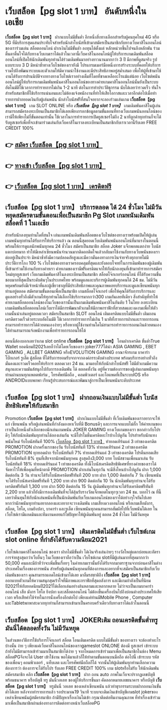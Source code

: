 # เว็บสล็อต【pg slot 1 บาท】   อันดับหนึ่งในเอเชีย 

**เว็บสล็อต【pg slot 1 บาท】** ฝากแบบไม่มีขั้นต่ำ  อีกหนึ่งสิ่งทางเลือกสำหรับผู้คนยุคใหม่ 4G หรือ 5G ที่มีบริการสุดแสนประทับใจสำหรับนักล่าโบนัสที่เข้ามาสมัครเป็นสมาชิกกับทางเว็บคาสิโนออนไลน์ของเราร่วมเล่น สล็อตออนไลน์ ฝากเงินไม่มีขั้นต่ำ ลงทุนได้ตั้งแต่ หลักหน่วยขึ้นไปจนถึงหลักพัน ร่วมตื่นตาตื่นใจได้กับทางเว็บเกมเราได้แล้วในเวลานี้เว็บคาสิโนออนไลน์ผู้ให้บริการเกมเดิมพันสล็อตออนไลน์ที่เปิดให้นักเดิมพันทุกท่านได้ร่วมเดิมพันมาอย่างยาวนานมากกว่า 3 ปี มีภาพที่ดูสมจริง รูปแบบระบบ 3 D
มิหนำซ้ำทางเว็บไซต์ของเรายังมี โปรแกรมเมอร์มือหนึ่งการสร้างระบบที่คอยให้บริการ  รวมไปถึงพัฒนาระบบและตัวเกมให้มีความน่าใช้งานและมีประสิทธิภาพอยู่สม่ำเสมอ เพื่อให้ผู้ที่เข้ามาใช้งานได้รับการปรนนิบัติจากทางทางเว็บไซต์เราอย่างเต็มที่โดยที่ขาดเหลืออะไรแม้แต่น้อย เว็บไซต์พนันออนไลน์ผู้ให้บริการเกมเดิมพันพนันคาสิโนออนไลน์ของทางค่ายเกมคาสิโนออนไลน์นั้นยังเป็นระบบ อัตโนมัติใช้เวลาการทำรายการไม่เกิน 1-2 นาที ต่อในการทำประวัติธุกรรม นับได้เลยว่ารวดเร็ว ทันใจสำหรับสมาชิกที่ใช้บริการแน่นอนและไม่ต้องแจ้งพนักงานที่ทำให้เสียโอกาสและเวลาอีกต่อไปเมื่อทำรายการฝากยอดเงินกับผู้เล่นพนัน
นักล่าโบนัสฟรีที่สนใจอยากจะลองร่วมเล่นเกม **เว็บสล็อต【pg slot 1 บาท】** เกม SLOT ONLINE หรือ ***เว็บสล็อต【pg slot 1 บาท】*** เกมเดิมพันคาสิโนผู้เล่นสามารถสมัครลงทะเบียนเป็นสมาชิกได้เลยเพียงกรอกข้อมูลตามขั้นตอนที่ทางเว็บเกมพนันออนไลน์ของเรามีให้เพียงไม่กี่ขั้นตอนเท่านั้น ใช้เวลาในการทำรายการเปิดยูสเซอร์ไม่ถึง 2 นาทีลูกค้าทุกท่านก็จะได้รับยูสเซอร์เพื่อที่จะเข้ามาร่วมเล่นกับเว็บคาสิโนเราลงทะเบียนเป็นสมาชิกกับเราเวลานี้รับเลย FREE CREDIT 100%

## 👉 [สมัคร เว็บสล็อต【pg slot 1 บาท】](https://archa888.com/)
## 👉 [ทางเข้า เว็บสล็อต【pg slot 1 บาท】](https://archa888.com/)
## 👉 [เว็บสล็อต【pg slot 1 บาท】 เครดิตฟรี](https://archa888.com/)

## เว็บสล็อต【pg slot 1 บาท】 บริการตลอด ได้ 24 ชั่วโมง ไม่มีวันหยุดสมัครตามขั้นตอนเพื่อเป็นสมาชิก  Pg Slot เกมพนันเดิมพันสล็อตที่ 1 ในเอเชีย

สำหรับนักลงทุนท่านใดที่สนใจ เล่นเกมพนันเดิมพันสล็อตของเว็บไซต์ของทางเราพร้อมเปิดให้ผู้เล่นเกมพนันทุกท่านได้รับการให้บริการแล้ว ณ ตอนนี้สุดยอดเว็บเดิมพันพนันออนไลน์ที่มาแรงในตอนนี้ พร้อมให้การดูแลนักพนันทุกคน 24 ชั่วโมง สมัครเป็นสมาชิก สล็อต Joker แจ็กพอตแตกง่าย โบนัสแตกบ่อยมาก ทำให้มีเหล่าเซียนพนันจำนวนมากติดอกติดใจแล้วกลับมาใช้งานกับทางเว็บพนันของเราต่ออยู่เป็นประจำ มิหนำซ้ำยังมีความปลอดภัยสูงและมีความั่นคงทางการเงินจ่ายจริงทุกบาทไม่มีประวัติการโกง 100 % เว็บไซต์ของทางเราครอบคลุมที่สุดและยังตอบโจทย์ในการเดิมพันของผู้เดิมพันที่เข้ามาร่วมใช้งานกับทางค่ายเรา
ค่ายเกมของเรามีฟรีเครดิตแจกให้กับนักลงทุนที่เข้ามาทำรายการสมัครใหม่ทุกยูสเซอร์ เว็บเกมเดิมพันคาสิโนลงทะเบียนเป็นสมาชิก สล็อตโจ๊กเกอร์ออนไลน์ ที่ได้รับความชื่นชอบมากที่สุดเป็นระดับต้นๆในประเทศไทย พร้อมดูแลและบริการผู้เดิมพันทุกคนได้ 24 ชม. ไม่มีวันหยุดพร้อมยังมีเจ้าหน้าที่และผู้เชี่ยวชาญที่มีประสิทธิภาพและคุณภาพคอยบริการและดูแลเซียนพนันทุกท่านอยู่ตลอด สมัครตามขั้นตอนเพื่อเป็นสมาชิก เกมสล็อตโจ๊กเกอร์ เพื่อให้คุณได้รับการบริการและดูแลอย่างทั่วถึงมีตัวเกมให้ทุกท่านได้เลือกใช้บริการมากกว่า300 เกมกันเลยทีเดียว
สิ่งสำคัญที่ทำให้ค่ายเกมสล็อตออนไลน์ของในเว็บของเรานั้นเป็นเกมเดิมพันพนันคาสิโนอันดับ 1 ในไทย ลงทะเบียน  เกมเดิมพันสล็อตออนไลน์เว็บเราได้มีการพัฒนาตัวเกมให้มีภาพกราฟิกที่สวยสดและงดงามเพื่อให้ตัวเกมนั้นน่าเล่นอยู่ตลอดเวลา สมัครเป็นสมาชิก SLOT ออนไลน์ เติมเครดิตแบบไม่มีขั้นต่ำ เติมถอน เครดิตรวดเร็วด้วยระบบอัตโนมัติ ใช้เวลาการทำรายการไม่เกิน 1 นาทีทั้งรายการฝากและรายการถอนสามารถทำรายการได้ด้วยตนเองง่ายๆ หรือหากผู้ใช้งานท่านใดไม่สามารถทำรายการถอนเงินด้วยตนเองได้ท่านสามารถแจ้งพนักงานเพื่อทำรายการถอนให้ได้

ตอนนี้ต้องบอกเลยว่าเกม slot online **เว็บสล็อต【pg slot 1 บาท】** โอนฝากเครดิต ขั้นต่ำTrue Wallet ยอดนิยมปี2021เลยก็ว่าได้โดยเว็บของเรา joker777ได้นำ  ASIA GAMING , EBET GAMING , ALLBET GAMING หรือEVOLUTION GAMING อาณาจักรเกม บาคาร่า โป๊กเกอร์ รูเล็ต ตู้สล็อต ที่ได้รับการยอมรับจากจากองค์กรระดับต่างประเทศ พร้อมบริการอย่างทั่วถึงมั่นคงและรวดเร็วคอยให้บริการ ตลอดเวลา 24 ชม. มามอบให้กับนักล่าโบนัสฟรี ได้มีตัวเกมมีความสนุกและความมันส์สนุกไปกับการลงเดิมพัน ได้ ตลอดทั้งวัน อยู่ที่ความต้องการของผู้เล่นเกมพนันทุกท่านผ่านบนทุกแพลตฟอร์ม , โทรศัพท์มือถือ , คอมพิวเตอร์ และไอแพดที่เป็นระบบIOS หรือ ANDROIDแบบพกพา เรียนรู้ประสบการณ์และพัฒนาสู่การเป็นเซียนพนันระดับประเทศ

## เว็บสล็อต【pg slot 1 บาท】 ฝากถอนเงินแบบไม่มีขั้นต่ำ โบนัสสิทธิพิเศษให้กับสมาชิก

 Promotion  **เว็บสล็อต【pg slot 1 บาท】** ฝากเงินแบบไม่มีขั้นต่ำ ที่เว็บเดิมพันของเราอยากจะให้แก่  เซียนพนัน หรือผู้เล่นพนันที่กำลังมองหาเว็บที่มี Bonusดีๆ และการแจกแบบไม่กั๊ก ให้ค่ายเกมของเราเป็นอีกหนึ่งตัวเลือกของนักเล่นเกมพนัน JOKER GAMING ทางเว็บเกมของเรา ขอกล่าวกับโปรดีๆ ให้กับนักเดิมพันทุกท่านได้ลองเล่นกัน จะมีโปรโมชั่นเครดิตอะไรบ้างไปดูกัน
โปรสำหรับนักแทงพนันใหม่ รับโบนัสทันที 100% [เว็บสล็อต【pg slot 1 บาท】](https://archa888.com/) ทำยอดเทิร์นแค่ 3 เท่าของเครดิต
 PROMOTION ฝากครั้งแรกของวัน รับโบนัสทันที 13% ทำยอดเทิร์นแค่ 2 เท่าของเครดิต
 PROMOTION ทุกยอดฝาก รับโบนัสทันที 7% ทำยอดเทิร์นแค่ 3 เท่าของเครดิต
โปรคืนยอดเสีย รับโบนัสทันที 8% ทุนที่เสียจากนักพนันทุกคน สูงสุดถึง3,000 บาท
โบนัสชวนเพื่อนมาเล่น รับโบนัสทันที 18% ทำยอดเทิร์นแค่ 1 เท่าของเครดิต
ทั้งนี้โบนัสเครดิตสิทธิพิเศษที่ทางค่ายของเราได้จัดหาไว้ให้เพื่อคุณที่หน้าตาดี  PROMOTION ฝากเล่นในทุกวัน จะมีสิ่งไหนบ้างไปดูกัน
ฝาก 1,000 ติดต่อกัน 3 วัน ท่านจะได้รับโบนัสเครดิตฟรีทันที 200 บาท
ฝาก 1,000 ติดต่อกัน 7 วัน เซียนพนันจะได้รับโบนัสเครดิตฟรีทันที 1,200 บาท
ฝาก 900 ติดต่อกัน 10 วัน นักเดิมพันทุกท่านจะได้รับเครดิตฟรีทันที 1,300 บาท
ฝาก 500 ติดต่อกัน 15 วัน ผู้เดิมพันทุกท่านจะได้รับเครดิตฟรีทันที 2,200 บาท
แล้วก็ยังมีการลงเดิมพันที่จะได้ลุ้นรับรางวัลแจ็กพอตในทุกๆเวลา 24 ชม. บอกไว้ ณ ที่นี้เลยว่าคืนทุนให้กับนักเล่นพนันที่เป็นนักเดิมพันกับเว็บเกมออนไลน์ของเราได้อย่างจุใจกันไปเลย หากว่านักพนันทุกท่านอยากลองและอยากจะวางเดิมพัน เกมเสี่ยงดวงออนไลน์ หรือเกมเสือมังกร, สล็อต, ไฮโล, เกมยิงปลา, บาคาร่า และรูเล็ต เซียนพนันทุกคนสามารถสัมผัสไปที่เว็บพนันได้เลย ในเว็บไซต์เรามีแอดมินและทีมงานคอยแก้ไขปัญหาให้ผู้เดิมพันอยู่ ตลอด 24 ชั่วโมง ไม่มีวันหยุด

## เว็บสล็อต【pg slot 1 บาท】 เติมเครดิตไม่มีขั้นต่ำ  เว็บไซต์เกม slot online ที่กำลังได้รับความนิยม2021

เว็บไซต์เกมคาสิโนออนไลน์ ของเรา ฝากไม่มีขั้นต่ำ ได้เงินจริงเล่นง่ายๆ รางวัลใหญ่แตกบ่อยและอัตราการจ่ายสูงสุดกว่าเว็บอื่นๆ ในเว็บของเราถือว่าเป็น เว็บไซต์เกม slotที่มีผู้เล่นมากที่สุดมากกว่า 50,000 คนและมีถ้าทีว่าจะเพิ่มขึ้นเรื่อยๆ ในค่ายเกมเรานั้นยังได้รับจากมาตราฐานจากบ่อนคาสิโนต่างประเทศในเรื่องของการพนัน สำหรับผู้เล่นพนันทุกคนที่ต้องการและอยากที่จะสมัครเป็นสมาชิกกับเว็บเดิมพันของเรา คุณสามารถแอดไลน์เข้ามาได้เลย
	มาลิ้มรสชาติถึง **เว็บสล็อต【pg slot 1 บาท】** ออกแบบตัวเกมให้ความสนุกสุดเร้าใจที่มีภาพและกราฟิกที่สุดอลังการ และมีเกมกำลังเป็นที่นิยมปี2021ให้กับยอดนิยมปี2021ได้เลือกเล่นอย่างล้นหลามและหลากหลาย  ไม่ว่าจะเป็นเกมบาคาร่าออนไลน์ เสือ มังกร ไฮโล ยิงปลา และสล็อตออนไลน์ ไม่ต้องขึ้นเครื่องบินไปถึงบ่อนต่างประเทศให้เสียเวลา หรือเสียค่าใช้จ่ายในการนั่งเครื่องอีกต่อไป เพียงแค่ท่านมีMobile Phone , Computer และTabletพกพาสะดวกทุกท่านก็สามารถเข้ามาเป็นครอบครัวเดียวกับทางเราได้แล้วในตอนนี้

## เว็บสล็อต【pg slot 1 บาท】 JOKERเติม ถอนเครดิตขั้นต่ำทรู มันนี่ได้ตลอดทั้งวัน ไม่มีวันหยุด

ในส่วนของวิธีการใช้บริการโจ๊กเกอร์ สล็อต โอนเติมเครดิต แบบไม่มีขั้นต่ำ ของทางเรา จะต้องทำอะไรบ้างนั้น ง่าย ๆ เพียงแค่เว็บคาสิโนออนไลน์ของเราgameslot ONLONE ต้องมี ยูสเซอร์ เข้าระบบ ถ้ายังไม่มีสามารถเข้าร่วมมาเป็นสมาชิกได้ง่าย ๆ จากโหมดการเข้าร่วมมาเพื่อเป็นสมาชิกในช่อง Menu สล็อตPGจึงจะได้ User เข้าใช้งาน พอได้มาแล้วก็ให้ทำตามขั้นตอนบนมือถือ ต่อไปนี้
เข้าระบบ รหัส  ของเพื่อนๆ คอมพิวเตอร์ , แท็บเลต และโทรศัพท์มือถือก็ได้
จากนั้นให้ผู้เดิมพันทุกท่านเลือกความต้องการว่า ต้องการจะได้รับโปร รับเลย FREE CREDIT 100% เกม slotหรือไม่รับ
ให้นักเดิมพันสมัครสมาชิก คลิก **เว็บสล็อต【pg slot 1 บาท】** ฝาก ถอน auto ภาพในเว็บจะปรากฏเลขบัญชีพร้อมธนาคาร หรือบัญชี ทรู มันนี่วอเลท ของผู้ให้บริการขึ้นมา
คัดลอกหมายเลขธนาคาร หรือบัญชี **เว็บสล็อต【pg slot 1 บาท】** ทรูมันนี่ วอเลท ของเหล่าเซียนพนัน แล้วทำธุรกรรมระบบฝากถอนเงินขั้นต่ำได้เลย
หลังจากทำรายการแล้ว รอประมาณ19 วินาที ระบบจะเติมเงินเข้าบัญชีเกมslot jokerของเหล่าเซียนพนันผู้สมัครสมาชิก
ถ้ามีปัญหาเรื่องเงินไม่เข้า กรุณาติดต่อทีมงานคุณภาพ ที่ทำเรื่องเข้าร่วมมาเพื่อเป็นสมาชิกผ่านช่องทางการติดต่อทางหน้าเว็บสล็อตPG


